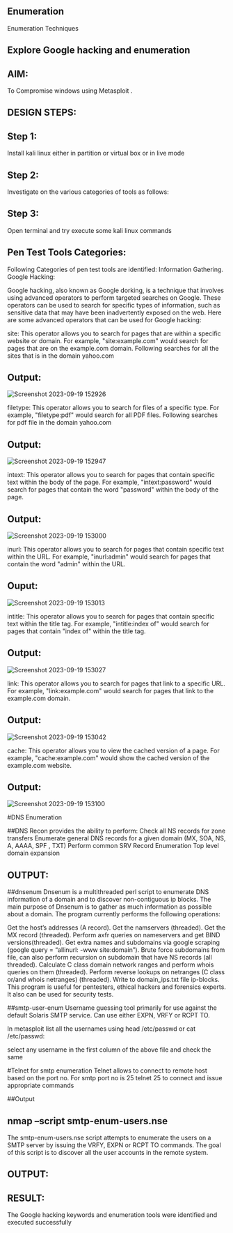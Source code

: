 ## Enumeration
Enumeration Techniques

## Explore Google hacking and enumeration

## AIM:
To Compromise windows using Metasploit .

## DESIGN STEPS:
## Step 1:
Install kali linux either in partition or virtual box or in live mode

## Step 2:
Investigate on the various categories of tools as follows:

## Step 3:
Open terminal and try execute some kali linux commands

## Pen Test Tools Categories:
Following Categories of pen test tools are identified: Information Gathering. Google Hacking:

Google hacking, also known as Google dorking, is a technique that involves using advanced operators to perform targeted searches on Google. These operators can be used to search for specific types of information, such as sensitive data that may have been inadvertently exposed on the web. Here are some advanced operators that can be used for Google hacking:

site: This operator allows you to search for pages that are within a specific website or domain. For example, "site:example.com" would search for pages that are on the example.com domain. Following searches for all the sites that is in the domain yahoo.com
## Output:

![Screenshot 2023-09-19 152926](https://github.com/sakthivel005/Enumeration/assets/120550359/6f329b87-ac04-422d-9b1d-ef1b3595a00e)


filetype: This operator allows you to search for files of a specific type. For example, "filetype:pdf" would search for all PDF files. Following searches for pdf file in the domain yahoo.com

## Output:
![Screenshot 2023-09-19 152947](https://github.com/sakthivel005/Enumeration/assets/120550359/f9515604-01f6-4288-a00f-73d3ce890f3d)


intext: This operator allows you to search for pages that contain specific text within the body of the page. For example, "intext:password" would search for pages that contain the word "password" within the body of the page.



## Output:
![Screenshot 2023-09-19 153000](https://github.com/sakthivel005/Enumeration/assets/120550359/69391440-798c-49db-a813-8bf701efca6d)


inurl: This operator allows you to search for pages that contain specific text within the URL. For example, "inurl:admin" would search for pages that contain the word "admin" within the URL.

## Ouput:
![Screenshot 2023-09-19 153013](https://github.com/sakthivel005/Enumeration/assets/120550359/ddcee37c-3d45-4ea1-b06f-9e015496bdaf)


intitle: This operator allows you to search for pages that contain specific text within the title tag. For example, "intitle:index of" would search for pages that contain "index of" within the title tag.



## Output:
![Screenshot 2023-09-19 153027](https://github.com/sakthivel005/Enumeration/assets/120550359/d4db0014-b4f0-469e-813f-e68e89525239)


link: This operator allows you to search for pages that link to a specific URL. For example, "link:example.com" would search for pages that link to the example.com domain.


## Output:
![Screenshot 2023-09-19 153042](https://github.com/sakthivel005/Enumeration/assets/120550359/c05aec34-34c4-4769-b134-6165deabde29)


cache: This operator allows you to view the cached version of a page. For example, "cache:example.com" would show the cached version of the example.com website.


## Output:
![Screenshot 2023-09-19 153100](https://github.com/sakthivel005/Enumeration/assets/120550359/e4a41fad-4a51-4840-83e9-9dc23adc3f57)



#DNS Enumeration

##DNS Recon provides the ability to perform: Check all NS records for zone transfers Enumerate general DNS records for a given domain (MX, SOA, NS, A, AAAA, SPF , TXT) Perform common SRV Record Enumeration Top level domain expansion


## OUTPUT:
##dnsenum Dnsenum is a multithreaded perl script to enumerate DNS information of a domain and to discover non-contiguous ip blocks. The main purpose of Dnsenum is to gather as much information as possible about a domain. The program currently performs the following operations:

Get the host’s addresses (A record). Get the namservers (threaded). Get the MX record (threaded). Perform axfr queries on nameservers and get BIND versions(threaded). Get extra names and subdomains via google scraping (google query = “allinurl: -www site:domain”). Brute force subdomains from file, can also perform recursion on subdomain that have NS records (all threaded). Calculate C class domain network ranges and perform whois queries on them (threaded). Perform reverse lookups on netranges (C class or/and whois netranges) (threaded). Write to domain_ips.txt file ip-blocks. This program is useful for pentesters, ethical hackers and forensics experts. It also can be used for security tests.

##smtp-user-enum Username guessing tool primarily for use against the default Solaris SMTP service. Can use either EXPN, VRFY or RCPT TO.

In metasploit list all the usernames using head /etc/passwd or cat /etc/passwd:

select any username in the first column of the above file and check the same

#Telnet for smtp enumeration Telnet allows to connect to remote host based on the port no. For smtp port no is 25 telnet 25 to connect and issue appropriate commands

##Output

## nmap –script smtp-enum-users.nse
The smtp-enum-users.nse script attempts to enumerate the users on a SMTP server by issuing the VRFY, EXPN or RCPT TO commands. The goal of this script is to discover all the user accounts in the remote system.

## OUTPUT:
## RESULT:
The Google hacking keywords and enumeration tools were identified and executed successfully
